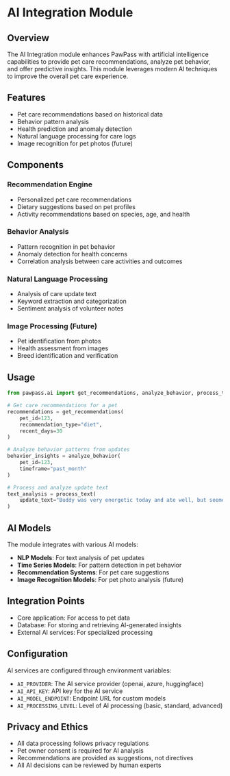 # AI Integration Module

## Overview

The AI Integration module enhances PawPass with artificial intelligence capabilities to provide pet care recommendations, analyze pet behavior, and offer predictive insights. This module leverages modern AI techniques to improve the overall pet care experience.

## Features

- Pet care recommendations based on historical data
- Behavior pattern analysis
- Health prediction and anomaly detection
- Natural language processing for care logs
- Image recognition for pet photos (future)

## Components

### Recommendation Engine

- Personalized pet care recommendations
- Dietary suggestions based on pet profiles
- Activity recommendations based on species, age, and health

### Behavior Analysis

- Pattern recognition in pet behavior
- Anomaly detection for health concerns
- Correlation analysis between care activities and outcomes

### Natural Language Processing

- Analysis of care update text
- Keyword extraction and categorization
- Sentiment analysis of volunteer notes

### Image Processing (Future)

- Pet identification from photos
- Health assessment from images
- Breed identification and verification

## Usage

```python
from pawpass.ai import get_recommendations, analyze_behavior, process_text

# Get care recommendations for a pet
recommendations = get_recommendations(
    pet_id=123,
    recommendation_type="diet",
    recent_days=30
)

# Analyze behavior patterns from updates
behavior_insights = analyze_behavior(
    pet_id=123,
    timeframe="past_month"
)

# Process and analyze update text
text_analysis = process_text(
    update_text="Buddy was very energetic today and ate well, but seemed slightly limping on his left paw."
)
```

## AI Models

The module integrates with various AI models:

- **NLP Models**: For text analysis of pet updates
- **Time Series Models**: For pattern detection in pet behavior
- **Recommendation Systems**: For pet care suggestions
- **Image Recognition Models**: For pet photo analysis (future)

## Integration Points

- Core application: For access to pet data
- Database: For storing and retrieving AI-generated insights
- External AI services: For specialized processing

## Configuration

AI services are configured through environment variables:

- `AI_PROVIDER`: The AI service provider (openai, azure, huggingface)
- `AI_API_KEY`: API key for the AI service
- `AI_MODEL_ENDPOINT`: Endpoint URL for custom models
- `AI_PROCESSING_LEVEL`: Level of AI processing (basic, standard, advanced)

## Privacy and Ethics

- All data processing follows privacy regulations
- Pet owner consent is required for AI analysis
- Recommendations are provided as suggestions, not directives
- All AI decisions can be reviewed by human experts